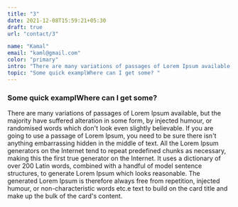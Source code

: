 ```yaml
---
title: "3"
date: 2021-12-08T15:59:21+05:30
draft: true
url: "contact/3"

name: "Kamal"
email: "kaml@gmail.com"
color: "primary"
intro: "There are many variations of passages of Lorem Ipsum available, but the majority have suffered alteration in some form, by injected humour, or randomised words which don't look even slightly believable. If you are going to use a passage of Lorem Ipsum, you need to ..."
topic: "Some quick examplWhere can I get some? "
---
```


### Some quick examplWhere can I get some?
There are many variations of passages of Lorem Ipsum available, but the majority have suffered alteration in some form, by injected humour, or randomised words which don't look even slightly believable. If you are going to use a passage of Lorem Ipsum, you need to be sure there isn't anything embarrassing hidden in the middle of text. All the Lorem Ipsum generators on the Internet tend to repeat predefined chunks as necessary, making this the first true generator on the Internet. It uses a dictionary of over 200 Latin words, combined with a handful of model sentence structures, to generate Lorem Ipsum which looks reasonable. The generated Lorem Ipsum is therefore always free from repetition, injected humour, or non-characteristic words etc.e text to build on the card title and make up the bulk of the card's content.